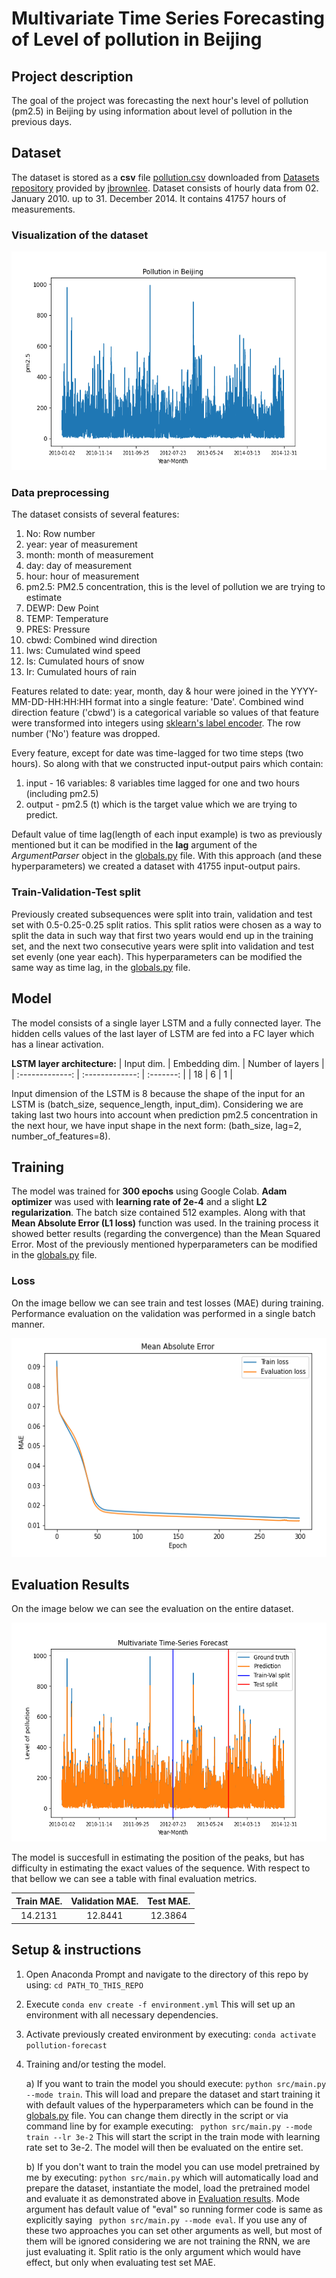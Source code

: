 # Multivariate Time Series Forecasting of Level of pollution in Beijing

## Project description
The goal of the project was forecasting the next hour's level of pollution (pm2.5) in Beijing by using information about level of pollution in the previous days.

## Dataset 
The dataset is stored as a **csv** file [pollution.csv](src/data/) downloaded from [Datasets repository](https://github.com/jbrownlee/Datasets) provided by [jbrownlee](https://github.com/jbrownlee). Dataset consists of hourly data from 02. January 2010. up to 31. December 2014. It contains 41757 hours of measurements.

### Visualization of the dataset

<img src="imgs/dataset.png" width="575" height="350">

### Data preprocessing

The dataset consists of several features:
1. No: Row number
2. year: year of measurement
3. month: month of measurement
4. day: day of measurement
5. hour: hour of measurement
6. pm2.5: PM2.5 concentration, this is the level of pollution we are trying to estimate
7. DEWP: Dew Point
8. TEMP: Temperature
9. PRES: Pressure
10. cbwd: Combined wind direction
11. Iws: Cumulated wind speed
12. Is: Cumulated hours of snow
13. Ir: Cumulated hours of rain

Features related to date: year, month, day & hour were joined in the YYYY-MM-DD-HH:HH:HH format into a single feature: 'Date'. Combined wind direction feature ('cbwd') is a categorical variable so values of that feature were transformed into integers using [sklearn's label encoder](https://scikit-learn.org/stable/modules/generated/sklearn.preprocessing.LabelEncoder.html). The row number ('No') feature was dropped. 

Every feature, except for date was time-lagged for two time steps (two hours). So along with that we constructed input-output pairs which contain:


1. input - 16 variables: 8 variables time lagged for one and two hours (including pm2.5)
2. output - pm2.5 (t) which is the target value which we are trying to predict. 

Default value of time lag(length of each input example) is two as previously mentioned but it can be modified in the **lag** argument of the *ArgumentParser* object in the [globals.py](src/globals.py) file. With this approach (and these hyperparameters) we created a dataset with 41755 input-output pairs.

### Train-Validation-Test split
Previously created subsequences were split into train, validation and test set with 0.5-0.25-0.25 split ratios. This split ratios were chosen as a way to split the data in such way that first two years would end up in the training set, and the next two consecutive years were split into validation and test set evenly (one year each). This hyperparameters can be modified the same way as time lag, in the [globals.py](src/globals.py) file.

## Model
The model consists of a single layer LSTM and a fully connected layer. The hidden cells values of the last layer of LSTM are fed into a FC layer which has a linear activation.

**LSTM layer architecture:**
| Input dim.      | Embedding dim. | Number of layers |
| :-------------: | :-------------: | :-------: |
|     18      | 6       | 1       |

Input dimension of the LSTM is 8 because the shape of the input for an LSTM is (batch_size, sequence_length, input_dim). Considering we are taking last two hours into account when prediction pm2.5 concentration in the next hour, we have input shape in the next form: (bath_size, lag=2, number_of_features=8).

## Training
The model was trained for **300 epochs** using Google Colab. 
**Adam optimizer** was used with **learning rate of 2e-4** and a slight **L2 regularization**. The batch size contained 512 examples.
Along with that **Mean Absolute Error (L1 loss)** function was used. In the training process it showed better results (regarding the convergence) than the Mean Squared Error. Most of the previously mentioned hyperparameters can be modified in the [globals.py](src/globals.py) file.


### Loss
On the image bellow we can see train and test losses (MAE) during training. Performance evaluation on the validation was performed in a single batch manner.

<img src="imgs/loss.png" width="575" height="350">

## <a name="eval_res"></a> Evaluation Results
On the image below we can see the evaluation on the entire dataset. 

<img src="imgs/forecast.png" width="575" height="350">

The model is succesfull in estimating the position of the peaks, but has difficulty in estimating the exact values of the sequence. With respect to that bellow we can see a table with final evaluation metrics.


| Train MAE. | Validation MAE. | Test MAE. |
| :-------------: | :-------------: | :-------------: |
| 14.2131  | 12.8441  | 12.3864 |


## Setup & instructions
1. Open Anaconda Prompt and navigate to the directory of this repo by using: ```cd PATH_TO_THIS_REPO ```
2. Execute ``` conda env create -f environment.yml ``` This will set up an environment with all necessary dependencies. 
3. Activate previously created environment by executing: ``` conda activate pollution-forecast ```
4. Training and/or testing the model.

    a) If you want to train the model you should execute: ``` python src/main.py --mode train ```. This will load and prepare the dataset and start training it with default values of the hyperparameters which can be found in the [globals.py](src/globals.py) file. You can change them directly in the script or via command line by for example executing: ``` python src/main.py --mode train --lr 3e-2``` This will start the script in the train mode with learning rate set to 3e-2. The model will then be evaluated on the entire set.
    
    b) If you don't want to train the model you can use model pretrained by me by executing: ``` python src/main.py ``` which will automatically load and prepare the dataset, instantiate the model, load the pretrained model and evaluate it as demonstrated above in [Evaluation results](#eval_res). Mode argument has default value of "eval" so running former code is same as explicitly saying ``` python src/main.py --mode eval```. If you use any of these two approaches you can set other arguments as well, but most of them will be ignored considering we are not training the RNN, we are just evaluating it. Split ratio is the only argument which would have effect, but only when evaluating test set MAE.
    
